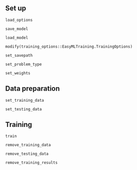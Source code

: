 


## Set up

```@docs
load_options
```

```@docs
save_model
```

```@docs
load_model
```

```@docs
modify(training_options::EasyMLTraining.TrainingOptions)
```

```@docs
set_savepath
```

```@docs
set_problem_type
```

```@docs
set_weights
```

## Data preparation

```@docs
set_training_data
```

```@docs
set_testing_data
```

## Training

```@docs
train
```

```@docs
remove_training_data
```

```@docs
remove_testing_data
```

```@docs
remove_training_results
```